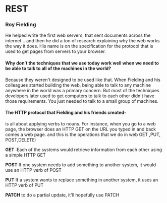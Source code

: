 # REST

### Roy Fielding 
He helped write the first web servers, that sent documents across the internet… and then he did a ton of research explaining why the web works the way it does. His name is on the specification for the protocol that is used to get pages from servers to your browser.
#### Why don’t the techniques that we use today work well when we need to be able to talk to all of the machines in the world?
Because they weren't designed to be used like that. When Fielding and his colleagues started building the web, being able to talk to any machine anywhere in the world was a primary concern. But most of the techniques developers later used to get computers to talk to each other didn't have those requirements. You just needed to talk to a small group of machines.


#### The HTTP protocol that Fielding and his friends created-
is all about applying verbs to nouns. For instance, when you go to a web page, the browser does an HTTP GET on the URL you typed in and back comes a web page. and this is the operations that we do in web GET ,PUT, POST,DELETE: 

**GET** :Each of the systems would retrieve information from each other using a simple HTTP GET

**POST** If one system needs to add something to another system, it would use an HTTP verb of POST

**PUT** If a system wants to replace something in another system, it uses an HTTP verb of PUT

**PATCH** to do a partial update, it'll hopefully use PATCH

